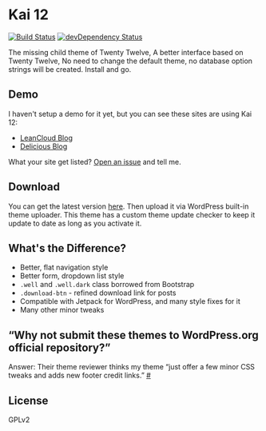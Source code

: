 # Kai 12
[![Build Status](https://travis-ci.org/sparanoid/kai-12.svg)](https://travis-ci.org/sparanoid/kai-12)
[![devDependency Status](https://david-dm.org/sparanoid/kai-12/dev-status.svg)](https://david-dm.org/sparanoid/kai-12#info=devDependencies)

The missing child theme of Twenty Twelve, A better interface based on Twenty Twelve, No need to change the default theme, no database option strings will be created. Install and go.

## Demo

I haven't setup a demo for it yet, but you can see these sites are using Kai 12:

- [LeanCloud Blog](http://blog.leancloud.cn/)
- [Delicious Blog](http://blog.delicious.com/)

What your site get listed? [Open an issue](https://github.com/sparanoid/kai-12/issues) and tell me.

## Download

You can get the latest version [here][dl]. Then upload it via WordPress built-in theme uploader. This theme has a custom theme update checker to keep it update to date as long as you activate it.

## What's the Difference?

- Better, flat navigation style
- Better form, dropdown list style
- `.well` and `.well.dark` class borrowed from Bootstrap
- `.download-btn` - refined download link for posts
- Compatible with Jetpack for WordPress, and many style fixes for it
- Many other minor tweaks

## “Why not submit these themes to WordPress.org official repository?”

Answer: Their theme reviewer thinks my theme “just offer a few minor CSS tweaks and adds new footer credit links.” [#](http://themes.trac.wordpress.org/ticket/10728)

## License

GPLv2

[dl]: https://rsrc.sparanoid.com/download/kai-12.zip
